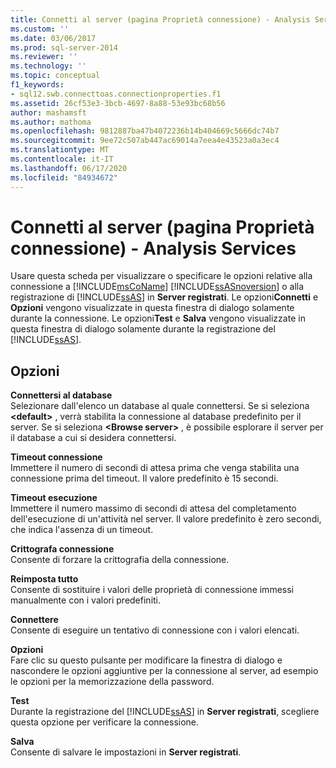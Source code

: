 ```yaml
---
title: Connetti al server (pagina Proprietà connessione) - Analysis Services | Microsoft Docs
ms.custom: ''
ms.date: 03/06/2017
ms.prod: sql-server-2014
ms.reviewer: ''
ms.technology: ''
ms.topic: conceptual
f1_keywords:
- sql12.swb.connecttoas.connectionproperties.f1
ms.assetid: 26cf53e3-3bcb-4697-8a88-53e93bc68b56
author: mashamsft
ms.author: mathoma
ms.openlocfilehash: 9812887ba47b4072236b14b404669c5666dc74b7
ms.sourcegitcommit: 9ee72c507ab447ac69014a7eea4e43523a0a3ec4
ms.translationtype: MT
ms.contentlocale: it-IT
ms.lasthandoff: 06/17/2020
ms.locfileid: "84934672"
---
```

# <a name="connect-to-server-connection-properties-page-analysis-services"></a>Connetti al server (pagina Proprietà connessione) - Analysis Services
  Usare questa scheda per visualizzare o specificare le opzioni relative alla connessione a [!INCLUDE[msCoName](../includes/msconame-md.md)] [!INCLUDE[ssASnoversion](../includes/ssasnoversion-md.md)] o alla registrazione di [!INCLUDE[ssAS](../includes/ssas-md.md)] in **Server registrati**. Le opzioni**Connetti** e **Opzioni** vengono visualizzate in questa finestra di dialogo solamente durante la connessione. Le opzioni**Test** e **Salva** vengono visualizzate in questa finestra di dialogo solamente durante la registrazione del [!INCLUDE[ssAS](../includes/ssas-md.md)].  
  
## <a name="options"></a>Opzioni  
 **Connettersi al database**  
 Selezionare dall'elenco un database al quale connettersi. Se si seleziona **\<default>** , verrà stabilita la connessione al database predefinito per il server. Se si seleziona **\<Browse server>** , è possibile esplorare il server per il database a cui si desidera connettersi.  
  
 **Timeout connessione**  
 Immettere il numero di secondi di attesa prima che venga stabilita una connessione prima del timeout. Il valore predefinito è 15 secondi.  
  
 **Timeout esecuzione**  
 Immettere il numero massimo di secondi di attesa del completamento dell'esecuzione di un'attività nel server. Il valore predefinito è zero secondi, che indica l'assenza di un timeout.  
  
 **Crittografa connessione**  
 Consente di forzare la crittografia della connessione.  
  
 **Reimposta tutto**  
 Consente di sostituire i valori delle proprietà di connessione immessi manualmente con i valori predefiniti.  
  
 **Connettere**  
 Consente di eseguire un tentativo di connessione con i valori elencati.  
  
 **Opzioni**  
 Fare clic su questo pulsante per modificare la finestra di dialogo e nascondere le opzioni aggiuntive per la connessione al server, ad esempio le opzioni per la memorizzazione della password.  
  
 **Test**  
 Durante la registrazione del [!INCLUDE[ssAS](../includes/ssas-md.md)] in **Server registrati**, scegliere questa opzione per verificare la connessione.  
  
 **Salva**  
 Consente di salvare le impostazioni in **Server registrati**.  
  
  
